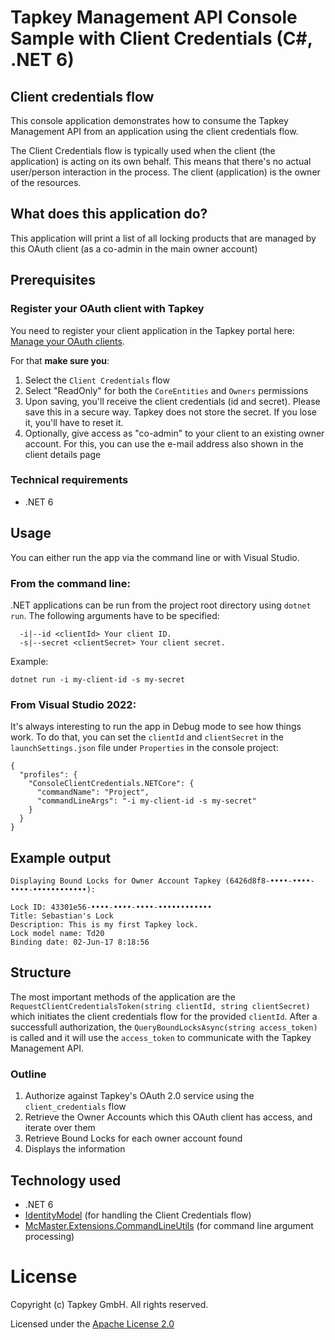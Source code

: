 ﻿# Tapkey Management API Console Sample with Client Credentials (C#, .NET 6) 

## Client credentials flow

This console application demonstrates how to consume the Tapkey Management API from an application using the client credentials flow. 

The Client Credentials flow is typically used when the client (the application) is acting on its own behalf. This means that there's no actual user/person interaction in the process. The client (application) is the owner of the resources.

## What does this application do?

This application will print a list of all locking products that are managed by this OAuth client (as a co-admin in the main owner account)

## Prerequisites

### Register your OAuth client with Tapkey

You need to register your client application in the Tapkey portal here: [Manage your OAuth clients](https://portal.tapkey.io/oauth-clients). 

For that **make sure you**:

1. Select the `Client Credentials` flow
2. Select "ReadOnly" for both the `CoreEntities` and `Owners` permissions
3. Upon saving, you'll receive the client credentials (id and secret). Please save this in a secure way. Tapkey does not store the secret. If you lose it, you'll have to reset it.
4. Optionally, give access as "co-admin" to your client to an existing owner account. For this, you can use the e-mail address also shown in the client details page

### Technical requirements

- .NET 6

## Usage

You can either run the app via the command line or with Visual Studio.

### From the command line:

.NET applications can be run from the project root directory using `dotnet run`. The following arguments have to be specified:

```
  -i|--id <clientId> Your client ID.
  -s|--secret <clientSecret> Your client secret.
```

Example:
```
dotnet run -i my-client-id -s my-secret
```

### From Visual Studio 2022:

It's always interesting to run the app in Debug mode to see how things work. To do that, you can set the `clientId` and `clientSecret` in the `launchSettings.json` file under `Properties` in the console project:

```
{
  "profiles": {
    "ConsoleClientCredentials.NETCore": {
      "commandName": "Project",
      "commandLineArgs": "-i my-client-id -s my-secret"
    }
  }
}
```

## Example output
```
Displaying Bound Locks for Owner Account Tapkey (6426d8f8-••••-••••-••••-••••••••••••):

Lock ID: 43301e56-••••-••••-••••-••••••••••••
Title: Sebastian's Lock
Description: This is my first Tapkey lock.
Lock model name: Td20
Binding date: 02-Jun-17 8:18:56

```

## Structure

 The most important methods of the application are the `RequestClientCredentialsToken(string clientId, string clientSecret)` which initiates the client credentials flow for the provided `clientId`. After a successfull authorization, the `QueryBoundLocksAsync(string access_token)` is called and it will use the `access_token` to communicate with the Tapkey Management API.

### Outline

1. Authorize against Tapkey's OAuth 2.0 service using the `client_credentials` flow
2. Retrieve the Owner Accounts which this OAuth client has access, and iterate over them
3. Retrieve Bound Locks for each owner account found
4. Displays the information

## Technology used

* .NET 6
* [IdentityModel][1] (for handling the Client Credentials flow)
* [McMaster.Extensions.CommandLineUtils][2] (for command line argument processing)

# License

Copyright (c) Tapkey GmbH. All rights reserved.

Licensed under the [Apache License 2.0](https://spdx.org/licenses/Apache-2.0.html)

[1]: https://github.com/IdentityModel/IdentityModel2
[2]: https://github.com/natemcmaster/CommandLineUtils
